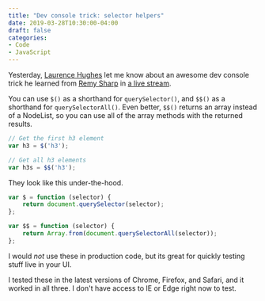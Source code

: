 ```yaml
---
title: "Dev console trick: selector helpers"
date: 2019-03-28T10:30:00-04:00
draft: false
categories:
- Code
- JavaScript
---
```


Yesterday, [Laurence Hughes](https://fuzzylogic.me/) let me know about an awesome dev console trick he learned from [Remy Sharp](https://remysharp.com/) in [a live stream](https://www.twitch.tv/videos/401973569).

You can use `$()` as a shorthand for `querySelector()`, and `$$()` as a shorthand for `querySelectorAll()`. Even better, `$$()` returns an array instead of a NodeList, so you can use all of the array methods with the returned results.

```js
// Get the first h3 element
var h3 = $('h3');

// Get all h3 elements
var h3s = $$('h3');
```

They look like this under-the-hood.

```js
var $ = function (selector) {
	return document.querySelector(selector);
};

var $$ = function (selector) {
	return Array.from(document.querySelectorAll(selector));
};
```

I would *not* use these in production code, but its great for quickly testing stuff live in your UI.

I tested these in the latest versions of Chrome, Firefox, and Safari, and it worked in all three. I don't have access to IE or Edge right now to test.